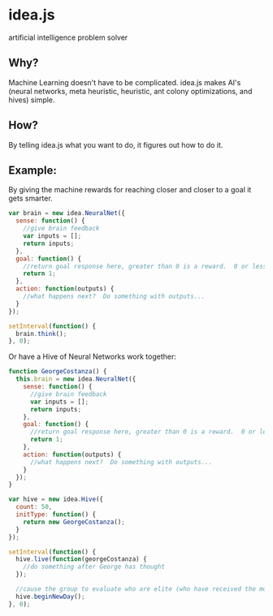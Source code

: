 # idea.js
artificial intelligence problem solver

## Why?
Machine Learning doesn't have to be complicated.  idea.js makes AI's (neural networks, meta heuristic, heuristic, ant colony optimizations, and hives) simple.

## How?
By telling idea.js what you want to do, it figures out how to do it.

## Example:
By giving the machine rewards for reaching closer and closer to a goal it gets smarter.

```javascript
var brain = new idea.NeuralNet({
  sense: function() {
    //give brain feedback
    var inputs = [];
    return inputs;
  },
  goal: function() {
    //return goal response here, greater than 0 is a reward.  0 or less is discipline
    return 1;
  },
  action: function(outputs) {
    //what happens next?  Do something with outputs...
  }
});

setInterval(function() {
  brain.think();
}, 0);
```

Or have a Hive of Neural Networks work together:
```javascript
function GeorgeCostanza() {
  this.brain = new idea.NeuralNet({
    sense: function() {
      //give brain feedback
      var inputs = [];
      return inputs;
    },
    goal: function() {
      //return goal response here, greater than 0 is a reward.  0 or less is discipline
      return 1;
    },
    action: function(outputs) {
      //what happens next?  Do something with outputs...
    }
  });
}

var hive = new idea.Hive({
  count: 50,
  initType: function() {
    return new GeorgeCostanza();
  }
});

setInterval(function() {
  hive.live(function(georgeCostanza) {
    //do something after George has thought
  });

  //cause the group to evaluate who are elite (who have received the most rewards) and get the elites to train non-elites and hypothesise on what to do to be more successful
  hive.beginNewDay();
}, 0);
```

